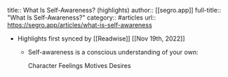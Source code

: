 title:: What Is Self-Awareness? (highlights)
author:: [[segro.app]]
full-title:: "What Is Self-Awareness?"
category:: #articles
url:: https://segro.app/articles/what-is-self-awareness

- Highlights first synced by [[Readwise]] [[Nov 19th, 2022]]
	- Self-awareness is a conscious understanding of your own:
	  
	  Character
	  Feelings
	  Motives
	  Desires
